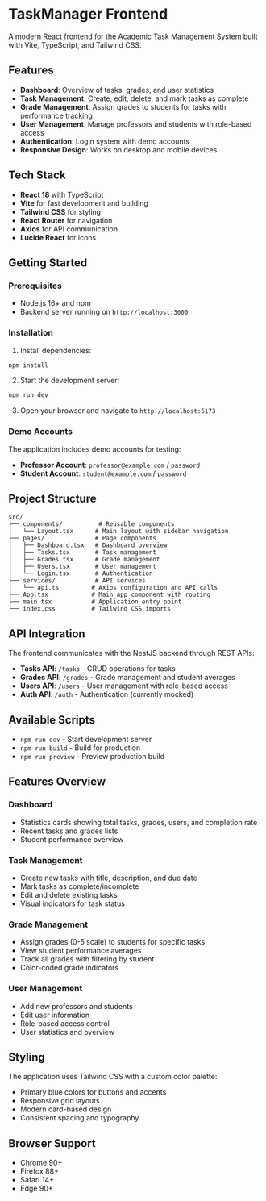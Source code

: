 # TaskManager Frontend

A modern React frontend for the Academic Task Management System built with Vite, TypeScript, and Tailwind CSS.

## Features

- **Dashboard**: Overview of tasks, grades, and user statistics
- **Task Management**: Create, edit, delete, and mark tasks as complete
- **Grade Management**: Assign grades to students for tasks with performance tracking
- **User Management**: Manage professors and students with role-based access
- **Authentication**: Login system with demo accounts
- **Responsive Design**: Works on desktop and mobile devices

## Tech Stack

- **React 18** with TypeScript
- **Vite** for fast development and building
- **Tailwind CSS** for styling
- **React Router** for navigation
- **Axios** for API communication
- **Lucide React** for icons

## Getting Started

### Prerequisites

- Node.js 16+ and npm
- Backend server running on `http://localhost:3000`

### Installation

1. Install dependencies:
```bash
npm install
```

2. Start the development server:
```bash
npm run dev
```

3. Open your browser and navigate to `http://localhost:5173`

### Demo Accounts

The application includes demo accounts for testing:

- **Professor Account**: `professor@example.com` / `password`
- **Student Account**: `student@example.com` / `password`

## Project Structure

```
src/
├── components/          # Reusable components
│   └── Layout.tsx      # Main layout with sidebar navigation
├── pages/              # Page components
│   ├── Dashboard.tsx   # Dashboard overview
│   ├── Tasks.tsx       # Task management
│   ├── Grades.tsx      # Grade management
│   ├── Users.tsx       # User management
│   └── Login.tsx       # Authentication
├── services/           # API services
│   └── api.ts         # Axios configuration and API calls
├── App.tsx            # Main app component with routing
├── main.tsx           # Application entry point
└── index.css          # Tailwind CSS imports
```

## API Integration

The frontend communicates with the NestJS backend through REST APIs:

- **Tasks API**: `/tasks` - CRUD operations for tasks
- **Grades API**: `/grades` - Grade management and student averages
- **Users API**: `/users` - User management with role-based access
- **Auth API**: `/auth` - Authentication (currently mocked)

## Available Scripts

- `npm run dev` - Start development server
- `npm run build` - Build for production
- `npm run preview` - Preview production build

## Features Overview

### Dashboard
- Statistics cards showing total tasks, grades, users, and completion rate
- Recent tasks and grades lists
- Student performance overview

### Task Management
- Create new tasks with title, description, and due date
- Mark tasks as complete/incomplete
- Edit and delete existing tasks
- Visual indicators for task status

### Grade Management
- Assign grades (0-5 scale) to students for specific tasks
- View student performance averages
- Track all grades with filtering by student
- Color-coded grade indicators

### User Management
- Add new professors and students
- Edit user information
- Role-based access control
- User statistics and overview

## Styling

The application uses Tailwind CSS with a custom color palette:
- Primary blue colors for buttons and accents
- Responsive grid layouts
- Modern card-based design
- Consistent spacing and typography

## Browser Support

- Chrome 90+
- Firefox 88+
- Safari 14+
- Edge 90+
